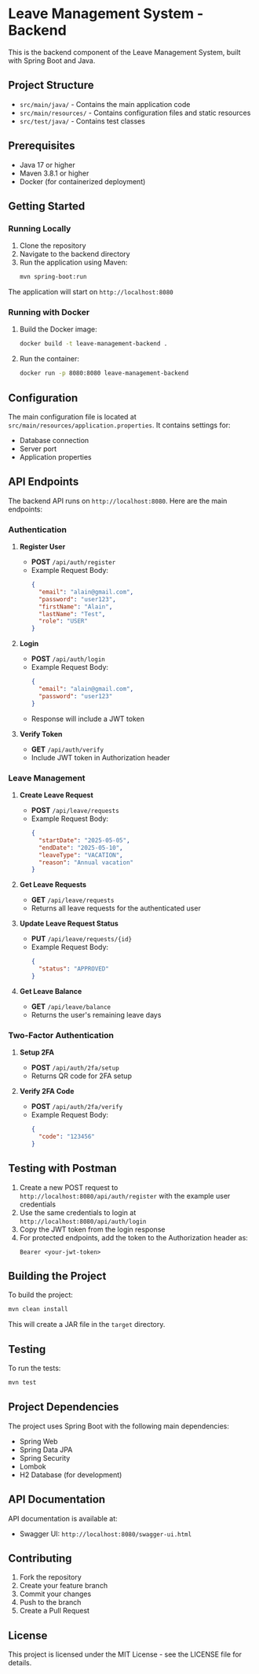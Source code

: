 # Leave Management System - Backend

This is the backend component of the Leave Management System, built with Spring Boot and Java.

## Project Structure

- `src/main/java/` - Contains the main application code
- `src/main/resources/` - Contains configuration files and static resources
- `src/test/java/` - Contains test classes

## Prerequisites

- Java 17 or higher
- Maven 3.8.1 or higher
- Docker (for containerized deployment)

## Getting Started

### Running Locally

1. Clone the repository
2. Navigate to the backend directory
3. Run the application using Maven:
   ```bash
   mvn spring-boot:run
   ```

The application will start on `http://localhost:8080`

### Running with Docker

1. Build the Docker image:
   ```bash
   docker build -t leave-management-backend .
   ```

2. Run the container:
   ```bash
   docker run -p 8080:8080 leave-management-backend
   ```

## Configuration

The main configuration file is located at `src/main/resources/application.properties`. It contains settings for:
- Database connection
- Server port
- Application properties

## API Endpoints

The backend API runs on `http://localhost:8080`. Here are the main endpoints:

### Authentication

1. **Register User**
   - **POST** `/api/auth/register`
   - Example Request Body:
     ```json
     {
       "email": "alain@gmail.com",
       "password": "user123",
       "firstName": "Alain",
       "lastName": "Test",
       "role": "USER"
     }
     ```

2. **Login**
   - **POST** `/api/auth/login`
   - Example Request Body:
     ```json
     {
       "email": "alain@gmail.com",
       "password": "user123"
     }
     ```
   - Response will include a JWT token

3. **Verify Token**
   - **GET** `/api/auth/verify`
   - Include JWT token in Authorization header

### Leave Management

1. **Create Leave Request**
   - **POST** `/api/leave/requests`
   - Example Request Body:
     ```json
     {
       "startDate": "2025-05-05",
       "endDate": "2025-05-10",
       "leaveType": "VACATION",
       "reason": "Annual vacation"
     }
     ```

2. **Get Leave Requests**
   - **GET** `/api/leave/requests`
   - Returns all leave requests for the authenticated user

3. **Update Leave Request Status**
   - **PUT** `/api/leave/requests/{id}`
   - Example Request Body:
     ```json
     {
       "status": "APPROVED"
     }
     ```

4. **Get Leave Balance**
   - **GET** `/api/leave/balance`
   - Returns the user's remaining leave days

### Two-Factor Authentication

1. **Setup 2FA**
   - **POST** `/api/auth/2fa/setup`
   - Returns QR code for 2FA setup

2. **Verify 2FA Code**
   - **POST** `/api/auth/2fa/verify`
   - Example Request Body:
     ```json
     {
       "code": "123456"
     }
     ```

## Testing with Postman

1. Create a new POST request to `http://localhost:8080/api/auth/register` with the example user credentials
2. Use the same credentials to login at `http://localhost:8080/api/auth/login`
3. Copy the JWT token from the login response
4. For protected endpoints, add the token to the Authorization header as:
   ```
   Bearer <your-jwt-token>
   ```

## Building the Project

To build the project:
```bash
mvn clean install
```

This will create a JAR file in the `target` directory.

## Testing

To run the tests:
```bash
mvn test
```

## Project Dependencies

The project uses Spring Boot with the following main dependencies:
- Spring Web
- Spring Data JPA
- Spring Security
- Lombok
- H2 Database (for development)

## API Documentation

API documentation is available at:
- Swagger UI: `http://localhost:8080/swagger-ui.html`

## Contributing

1. Fork the repository
2. Create your feature branch
3. Commit your changes
4. Push to the branch
5. Create a Pull Request

## License

This project is licensed under the MIT License - see the LICENSE file for details.